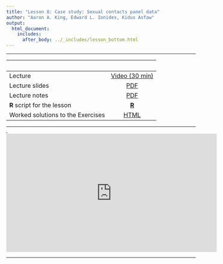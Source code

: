 ```yaml
---
title: "Lesson 8: Case study: Sexual contacts panel data"
author: "Aaron A. King, Edward L. Ionides, Kidus Asfaw"
output:
  html_document:
    includes:
      after_body: ../_includes/lesson_bottom.html
---
```


----------------------

| &nbsp;                            | &nbsp;                                                                                    |
|:----------------------------------|:-----------------------------------------------------------------------------------------:|
| Lecture                           | [Video (30 min)](https://www.youtube.com/playlist?list=PLluGwj6FGt2QvMjw6R4Fo7tYsNgcpRIwt) |
| Lecture slides                    | [PDF](slides.pdf)                                                                         |
| Lecture notes                     | [PDF](notes.pdf)                                                                          |
| **R** script for the lesson       | [**R**](main.R)                                                                           |
| Worked solutions to the Exercises | [HTML](exercises.html)                                                                    |


----------------------

<iframe width="0" height="0"></iframe>

<iframe data-external=1 width="560" height="315" src="https://www.youtube.com/embed/videoseries?list=PLluGwj6FGt2QvMjw6R4Fo7tYsNgcpRIwt" frameborder="0" allow="accelerometer; autoplay; encrypted-media; gyroscope; picture-in-picture" allowfullscreen></iframe>

----------------------
